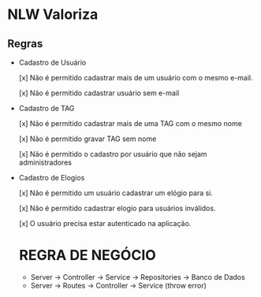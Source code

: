 # NLW Valoriza
## Regras

- Cadastro de Usuário 
  
  [x] Não é permitido cadastrar mais de um usuário com o mesmo e-mail.

  [x] Não é permitido cadastrar usuário sem e-mail

- Cadastro de TAG

  [x] Não é permitido cadastrar mais de uma TAG com o mesmo nome

  [x] Não é permitido gravar TAG sem nome

  [x] Não é permitido o cadastro por usuário que não sejam administradores

- Cadastro de Elogios

  [x] Não é permitido um usuário cadastrar um elógio para si.

  [x] Não é permitido cadastrar elogio para usuários inválidos.

  [x] O usuário precisa estar autenticado na aplicação.

  # REGRA DE NEGÓCIO

  - Server -> Controller -> Service -> Repositories -> Banco de Dados
  - Server -> Routes -> Controller -> Service (throw error)